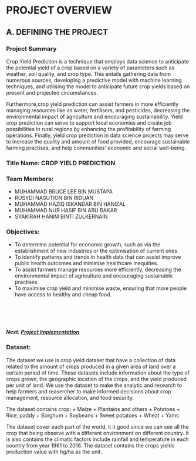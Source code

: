 # PROJECT OVERVIEW

## A. DEFINING THE PROJECT
###  Project Summary

Crop Yield Prediction is a technique that employs data science to anticipate the potential yield of a crop based on a variety of parameters such as weather, soil quality, and crop type. This entails gathering data from numerous sources, developing a predictive model with machine learning techniques, and utilising the model to anticipate future crop yields based on present and projected circumstances.

Furthermore,crop yield prediction can assist farmers in more efficiently managing resources like as water, fertilisers, and pesticides, decreasing the environmental impact of agriculture and encouraging sustainability. Yield crop prediction can serve to support local economies and create job possibilities in rural regions by enhancing the profitability of farming operations. Finally, yield crop prediction in data science projects may serve to increase the quality and amount of food provided, encourage sustainable farming practises, and help communities' economic and social well-being.

### Title Name: CROP YIELD PREDICTION

### Team Members: 

+ MUHAMMAD BRUCE LEE BIN MUSTAPA
+ RUSYDI NASUTION BIN RIDUAN
+ MUHAMMAD HAZIQ ISKANDAR BIN HANIZAL
+ MUHAMMAD NUR HASIF BIN ABU BAKAR
+ SYAKIRAH HANIM BINTI ZULKERNAIN

### Objectives:

+ To determine potential for economic growth, such as via the establishment of new industries or the optimisation of current ones.
+ To identify patterns and trends in health data that can assist improve public health outcomes and minimise healthcare inequities.
+ To assist farmers manage resources more efficiently, decreasing the environmental impact of agriculture and encouraging sustainable practises.
+ To maximise crop yield and minimise waste, ensuring that more people have access to healthy and cheap food.

<br><br><br>
##### Next: [Project Implementation](C-PROJECT_IMPLEMENTATION.md)


### Dataset:

  The dataset we use is crop yield dataset that have a collection of data related to the amount of crops produced in a given area of land over a certain period of time. These datasets include information about the type of crops grown, the geographic location of the crops, and the yield produced per unit of land. We use the dataset to make the analytic and research to help farmers and reasercher to make informed decisions about crop management, resource allocation, and food security.
  
  The dataset contains crop:
    + Maize
    + Plantains and others
    + Potatoes
    + Rice, paddy
    + Sorghum
    + Soybeans
    + Sweet potatoes
    + Wheat
    + Yams
 
  The dataset cover each part of the world, it it good since we can see all the crop that being observe with a different environment on different country. It is also contains the climatic factors include rainfall and temperature in each country from year 1961 to 2016. The dataset contains the crops yields production value with hg/ha as the unit.

